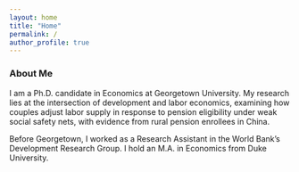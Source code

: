 ```yaml
---
layout: home
title: "Home"
permalink: /
author_profile: true
---
```


### About Me
I am a Ph.D. candidate in Economics at Georgetown University. My research lies at the intersection of development and labor economics, examining how couples adjust labor supply in response to pension eligibility under weak social safety nets, with evidence from rural pension enrollees in China.

Before Georgetown, I worked as a Research Assistant in the World Bank’s Development Research Group. I hold an M.A. in Economics from Duke University.
